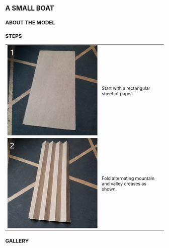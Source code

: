 ## A SMALL BOAT

### ABOUT THE MODEL



### STEPS


|                                                                                  |                                                        |
| :------------------------------------------------------------------------------- | :----------------------------------------------------- |
| <img src="./a_small_boat_1.jpg" alt="a_small_boat_1" width="100%" height="100%"> | Start with a rectangular sheet of paper.               |
| <img src="./a_small_boat_2.jpg" alt="a_small_boat_2" width="100%" height="100%"> | Fold alternating mountain and valley creases as shown. |


### GALLERY
